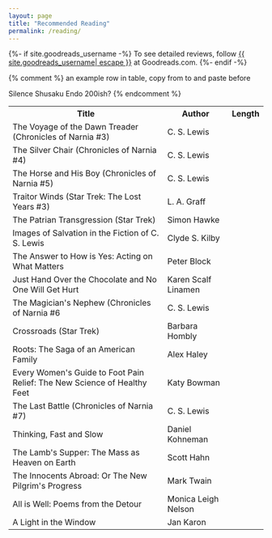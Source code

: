 ```yaml
---
layout: page
title: "Recommended Reading"
permalink: /reading/
---
```


{%- if site.goodreads_username -%}
To see detailed reviews, follow 
<a href="https://www.goodreads.com/{{ site.goodreads_username| cgi_escape | escape }}"><span class="username">{{ site.goodreads_username| escape }}</span></a>
at Goodreads.com.
{%- endif -%} 


{% comment %}
an example row in table, copy from <tr> to </tr> and paste before </table>
<tr>
   <td>Silence</td>
   <td>Shusaku Endo</td>
   <td>200ish?</td>
</tr>
{% endcomment %}
<table>
<tr>
   <th>Title</th>
   <th>Author</th>
   <th>Length</th>
</tr>
<tr>
   <td>The Voyage of the Dawn Treader (Chronicles of Narnia #3)</td>
   <td>C. S. Lewis</td>
   <td></td>
</tr>
<tr>
   <td>The Silver Chair (Chronicles of Narnia #4)</td>
   <td>C. S. Lewis</td>
   <td></td>
</tr>
<tr>
   <td>The Horse and His Boy (Chronicles of Narnia #5)</td>
   <td>C. S. Lewis</td>
   <td></td>
</tr>
<tr>
   <td>Traitor Winds (Star Trek: The Lost Years #3)</td>
   <td>L. A. Graff</td>
   <td></td>
</tr>
<tr>
   <td>The Patrian Transgression (Star Trek)</td>
   <td>Simon Hawke</td>
   <td></td>
</tr>
<tr>
   <td>Images of Salvation in the Fiction of C. S. Lewis</td>
   <td>Clyde S. Kilby</td>
   <td></td>
</tr>
<tr>
   <td>The Answer to How is Yes: Acting on What Matters</td>
   <td>Peter Block</td>
   <td></td>
</tr>
<tr>
   <td>Just Hand Over the Chocolate and No One Will Get Hurt</td>
   <td>Karen Scalf Linamen</td>
   <td></td>
</tr>
<tr>
   <td>The Magician's Nephew (Chronicles of Narnia #6</td>
   <td>C. S. Lewis</td>
   <td></td>
</tr>
<tr>
   <td>Crossroads (Star Trek)</td>
   <td>Barbara Hombly</td>
   <td></td>
</tr>
<tr>
   <td>Roots: The Saga of an American Family</td>
   <td>Alex Haley</td>
   <td></td>
</tr>
<tr>
   <td>Every Women's Guide to Foot Pain Relief: The New Science of Healthy Feet</td>
   <td>Katy Bowman</td>
   <td></td>
</tr>
<tr>
   <td>The Last Battle (Chronicles of Narnia #7)</td>
   <td>C. S. Lewis</td>
   <td></td>
</tr>
<tr>
   <td>Thinking, Fast and Slow</td>
   <td>Daniel Kohneman</td>
   <td></td>
</tr>
<tr>
   <td>The Lamb's Supper: The Mass as Heaven on Earth</td>
   <td>Scott Hahn</td>
   <td></td>
</tr>
<tr>
   <td>The Innocents Abroad: Or The New Pilgrim's Progress</td>
   <td>Mark Twain</td>
   <td></td>
</tr>
<tr>
   <td>All is Well: Poems from the Detour</td>
   <td>Monica Leigh Nelson</td>
   <td></td>
</tr>
<tr>
   <td>A Light in the Window</td>
   <td>Jan Karon</td>
   <td></td>
</tr>
</table>
